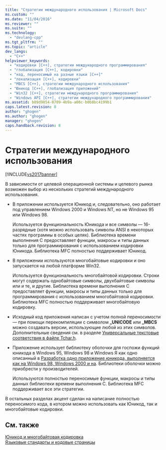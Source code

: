 ```yaml
---
title: "Стратегии международного использования | Microsoft Docs"
ms.custom: ""
ms.date: "11/04/2016"
ms.reviewer: ""
ms.suite: ""
ms.technology: 
  - "devlang-cpp"
ms.tgt_pltfrm: ""
ms.topic: "article"
dev_langs: 
  - "C++"
helpviewer_keywords: 
  - "кодировки [C++], стратегии международного программирования"
  - "глобализация [C++], кодировки"
  - "код, переносимый на разные языки [C++]"
  - "локализация [C++], кодировки"
  - "MBCS [C++], стратегии международного использования"
  - "Юникод [C++], глобализация приложений"
  - "Win32 [C++], стратегии международного программирования"
  - "Windows API [C++], стратегии международного программирования"
ms.assetid: b09d9854-0709-4b9a-a00c-b0b8bc4199b1
caps.latest.revision: 8
author: "ghogen"
ms.author: "ghogen"
manager: "ghogen"
caps.handback.revision: 8
---
```

# Стратегии международного использования
[!INCLUDE[vs2017banner](../assembler/inline/includes/vs2017banner.md)]

В зависимости от целевой операционной системы и целевого рынка возможен выбор из нескольких стратегий международного использования.  
  
-   В приложении используется Юникод и, следовательно, оно работает под управлением Windows 2000 и Windows NT, но не Windows 95 или Windows 98.  
  
     Используется функциональность Юникода и все символы — 16\-разрядные \(хотя можно использовать символы ANSI в некоторых частях программы в особых целях\).  Библиотека времени выполнения C предоставляет функции, макросы и типы данных только для программирования с использованием кодировки Юникода.  Библиотека MFC полностью поддерживает Юникод.  
  
-   В приложении используются многобайтовые кодировки и оно запускается на любой платформе Win32.  
  
     Используется функциональность многобайтовой кодировки.  Строки могут содержать однобайтовые символы, двухбайтовые символы или и те, и другие.  Библиотека времени выполнения C предоставляет функции, макросы и типы данных только для программирования с использованием многобайтовой кодировки.  Библиотека MFC полностью поддерживает многобайтовую кодировку.  
  
-   Исходный код приложения написан с учетом полной переносимости — при помощи перекомпиляции с символом **\_UNICODE** или **\_MBCS** можно создавать версии, использующие любой из этих символов.  Дополнительные сведения см. в разделе [Универсальные текстовые соответствия в файле Tchar.h](../Topic/Generic-Text%20Mappings%20in%20Tchar.h.md).  
  
-   Приложение использует библиотеку оболочки для госпожи функций юникода в Windows 95, Windows 98 и Windows Я как одно описанный в [Разработка одно приложение юникода, выполняется как на Windows 98, Windows 2000 и на](http://go.microsoft.com/fwlink/p/?LinkId=250770).  Библиотеки оболочки можно приобрести у производителей.  
  
     Используются полностью переносимые функции, макросы и типы данных библиотеки времени выполнения C.  Библиотека MFC поддерживает все эти стратегии.  
  
 В остальных разделах акцент сделан на написание полностью переносимого кода, в котором можно использовать как Юникод, так и многобайтовые кодировки.  
  
## См. также  
 [Юникод и многобайтовая кодировка](../text/unicode-and-mbcs.md)   
 [Языковые стандарты и кодовые страницы](../text/locales-and-code-pages.md)